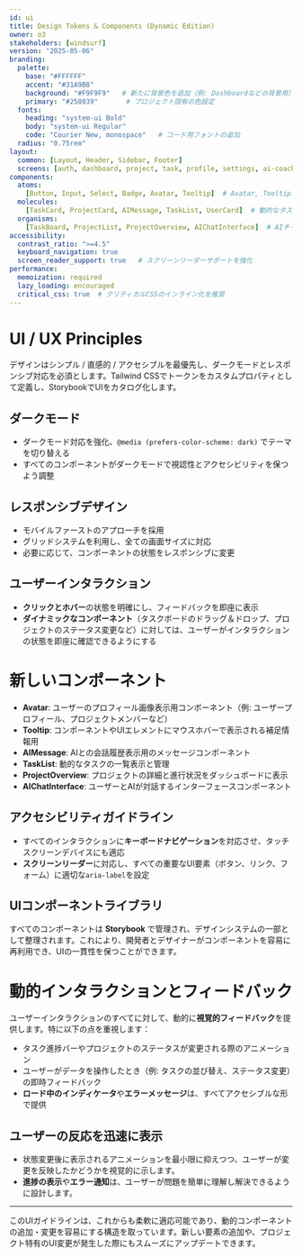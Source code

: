 ```yaml
---
id: ui
title: Design Tokens & Components (Dynamic Edition)
owner: o3
stakeholders: [windsurf]
version: "2025-05-06"
branding:
  palette:
    base: "#FFFFFF"
    accent: "#31A9B8"
    background: "#F9F9F9"   # 新たに背景色を追加（例: Dashboardなどの背景用）
    primary: "#258039"       # プロジェクト固有の色設定
  fonts:
    heading: "system‑ui Bold"
    body: "system‑ui Regular"
    code: "Courier New, monospace"   # コード用フォントの追加
  radius: "0.75rem"
layout:
  common: [Layout, Header, Sidebar, Footer]
  screens: [auth, dashboard, project, task, profile, settings, ai-coach]  # AIコーチング画面を追加
components:
  atoms: 
    [Button, Input, Select, Badge, Avatar, Tooltip]  # Avatar, Tooltipコンポーネントを追加
  molecules: 
    [TaskCard, ProjectCard, AIMessage, TaskList, UserCard]  # 動的なタスク一覧、ユーザーカードを追加
  organisms: 
    [TaskBoard, ProjectList, ProjectOverview, AIChatInterface]  # AIチャットインターフェースとプロジェクト概要追加
accessibility:
  contrast_ratio: ">=4.5"
  keyboard_navigation: true
  screen_reader_support: true   # スクリーンリーダーサポートを強化
performance:
  memoization: required
  lazy_loading: encouraged
  critical_css: true  # クリティカルCSSのインライン化を推奨
---
```


# UI / UX Principles

デザインはシンプル / 直感的 / アクセシブルを最優先し、ダークモードとレスポンシブ対応を必須とします。Tailwind CSSでトークンをカスタムプロパティとして定義し、StorybookでUIをカタログ化します。

## ダークモード

- ダークモード対応を強化、`@media (prefers-color-scheme: dark)` でテーマを切り替える
- すべてのコンポーネントがダークモードで視認性とアクセシビリティを保つよう調整

## レスポンシブデザイン

- モバイルファーストのアプローチを採用
- グリッドシステムを利用し、全ての画面サイズに対応
- 必要に応じて、コンポーネントの状態をレスポンシブに変更

## ユーザーインタラクション

- **クリックとホバー**の状態を明確にし、フィードバックを即座に表示
- **ダイナミックなコンポーネント**（タスクボードのドラッグ＆ドロップ、プロジェクトのステータス変更など）に対しては、ユーザーがインタラクションの状態を即座に確認できるようにする

# 新しいコンポーネント

- **Avatar**: ユーザーのプロフィール画像表示用コンポーネント（例: ユーザープロフィール、プロジェクトメンバーなど）
- **Tooltip**: コンポーネントやUIエレメントにマウスホバーで表示される補足情報用
- **AIMessage**: AIとの会話履歴表示用のメッセージコンポーネント
- **TaskList**: 動的なタスクの一覧表示と管理
- **ProjectOverview**: プロジェクトの詳細と進行状況をダッシュボードに表示
- **AIChatInterface**: ユーザーとAIが対話するインターフェースコンポーネント

## アクセシビリティガイドライン

- すべてのインタラクションに**キーボードナビゲーション**を対応させ、タッチスクリーンデバイスにも適応
- **スクリーンリーダー**に対応し、すべての重要なUI要素（ボタン、リンク、フォーム）に適切な`aria-label`を設定

## UIコンポーネントライブラリ

すべてのコンポーネントは **Storybook** で管理され、デザインシステムの一部として整理されます。これにより、開発者とデザイナーがコンポーネントを容易に再利用でき、UIの一貫性を保つことができます。

# 動的インタラクションとフィードバック

ユーザーインタラクションのすべてに対して、動的に**視覚的フィードバック**を提供します。特に以下の点を重視します：

- タスク進捗バーやプロジェクトのステータスが変更される際のアニメーション
- ユーザーがデータを操作したとき（例: タスクの並び替え、ステータス変更）の即時フィードバック
- **ロード中のインディケータ**や**エラーメッセージ**は、すべてアクセシブルな形で提供

## ユーザーの反応を迅速に表示

- 状態変更後に表示されるアニメーションを最小限に抑えつつ、ユーザーが変更を反映したかどうかを視覚的に示します。  
- **進捗の表示**や**エラー通知**は、ユーザーが問題を簡単に理解し解決できるように設計します。

---

このUIガイドラインは、これからも柔軟に適応可能であり、動的コンポーネントの追加・変更を容易にする構造を取っています。新しい要素の追加や、プロジェクト特有のUI変更が発生した際にもスムーズにアップデートできます。